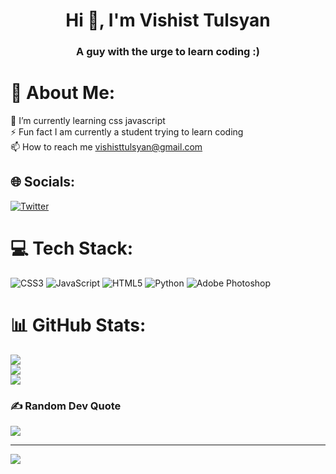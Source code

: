 <h1 align="center">Hi 👋, I'm Vishist Tulsyan</h1>
<h3 align="center">A guy with the urge to learn coding :)</h3>

# 💫 About Me:
🌱 I’m currently learning css javascript<br>⚡ Fun fact I am currently a student trying to learn coding<br>📫 How to reach me vishisttulsyan@gmail.com


## 🌐 Socials:
[![Twitter](https://img.shields.io/badge/Twitter-%231DA1F2.svg?logo=Twitter&logoColor=white)](https://twitter.com/@VishistTulsyan) 

# 💻 Tech Stack:
![CSS3](https://img.shields.io/badge/css3-%231572B6.svg?style=plastic&logo=css3&logoColor=white) ![JavaScript](https://img.shields.io/badge/javascript-%23323330.svg?style=plastic&logo=javascript&logoColor=%23F7DF1E) ![HTML5](https://img.shields.io/badge/html5-%23E34F26.svg?style=plastic&logo=html5&logoColor=white) ![Python](https://img.shields.io/badge/python-3670A0?style=plastic&logo=python&logoColor=ffdd54) ![Adobe Photoshop](https://img.shields.io/badge/adobephotoshop-%2331A8FF.svg?style=plastic&logo=adobephotoshop&logoColor=white)
# 📊 GitHub Stats:
![](https://github-readme-stats.vercel.app/api?username=VishistTulsyan&theme=radical&hide_border=false&include_all_commits=true&count_private=false)<br/>
![](https://github-readme-streak-stats.herokuapp.com/?user=VishistTulsyan&theme=radical&hide_border=false)<br/>
![](https://github-readme-stats.vercel.app/api/top-langs/?username=VishistTulsyan&theme=radical&hide_border=false&include_all_commits=true&count_private=false&layout=compact)

### ✍️ Random Dev Quote
![](https://quotes-github-readme.vercel.app/api?type=horizontal&theme=radical)

---
[![](https://visitcount.itsvg.in/api?id=VishistTulsyan&icon=2&color=0)](https://visitcount.itsvg.in)

